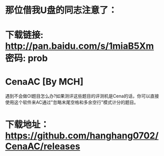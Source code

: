 # 那位借我U盘的同志注意了：
# 下载链接: http://pan.baidu.com/s/1miaB5Xm 密码: prob
# CenaAC [By MCH]

遇到不会做OI题目怎么办?如果测评这些题目的评测机是Cena的话，你可以直接使用这个软件来AC通过"忽略末尾空格和多余空行"模式计分的题目。

# 下载地址：https://github.com/hanghang0702/CenaAC/releases

